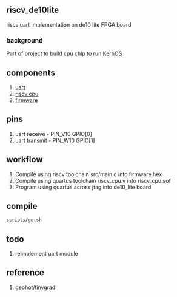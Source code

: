 ## riscv_de10lite
riscv uart implementation on de10 lite FPGA board

### background
Part of project to build cpu chip to run [KernOS](https://github.com/kernyan/KernOS)

## components
1. [uart](src/simpleuart.v)  
2. [riscv cpu](src/riscv.v)
3. [firmware](src/main.c)

## pins
1. uart receive  - PIN_V10 GPIO[0]
2. uart transmit - PIN_W10 GPIO[1]

## workflow
1. Compile using riscv toolchain src/main.c into firmware.hex
2. Compile using quartus toolchain riscv_cpu.v into riscv_cpu.sof
3. Program using quartus across jtag into de10_lite board

## compile
```bash
scripts/go.sh
```
## todo
1. reimplement uart module

## reference
1. [geohot/tinygrad](https://github.com/geohot/tinygrad/tree/master/accel/fpga)
